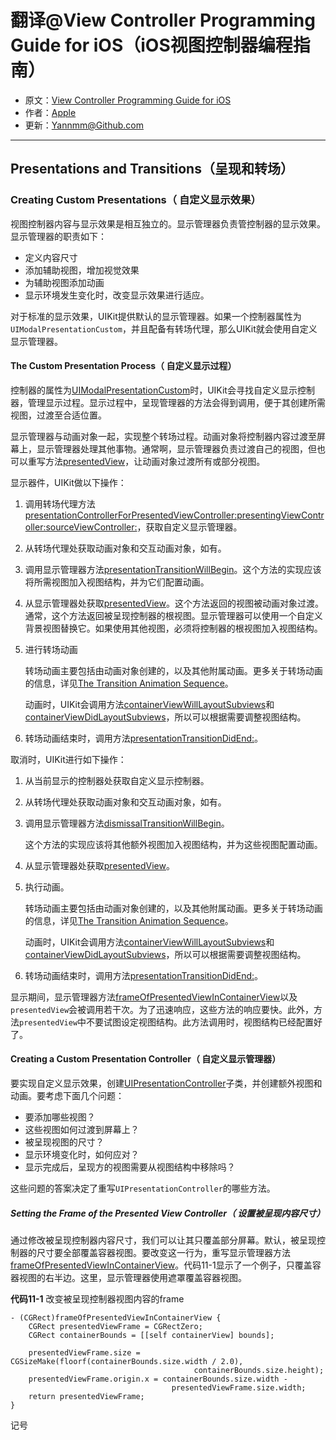 # 翻译@View Controller Programming Guide for iOS（iOS视图控制器编程指南）

- 原文：[View Controller Programming Guide for iOS](https://developer.apple.com/library/content/featuredarticles/ViewControllerPGforiPhoneOS/index.html#//apple_ref/doc/uid/TP40007457-CH2-SW1)
- 作者：[Apple](https://developer.apple.com/library/content/navigation/)
- 更新：[Yannmm@Github.com](https://github.com/Yannmm/Auto-Layout-Guide-Chinese-Translation)

---

## Presentations and Transitions（呈现和转场）

### Creating Custom Presentations（ 自定义显示效果）

视图控制器内容与显示效果是相互独立的。显示管理器负责管控制器的显示效果。显示管理器的职责如下： 

- 定义内容尺寸
- 添加辅助视图，增加视觉效果
- 为辅助视图添加动画
- 显示环境发生变化时，改变显示效果进行适应。

对于标准的显示效果，UIKit提供默认的显示管理器。如果一个控制器属性为`UIModalPresentationCustom`，并且配备有转场代理，那么UIKit就会使用自定义显示管理器。

#### The Custom Presentation Process（ 自定义显示过程）

控制器的属性为[UIModalPresentationCustom](https://developer.apple.com/documentation/uikit/uimodalpresentationstyle/1621375-custom)时，UIKit会寻找自定义显示控制器，管理显示过程。显示过程中，呈现管理器的方法会得到调用，便于其创建所需视图，过渡至合适位置。

显示管理器与动画对象一起，实现整个转场过程。动画对象将控制器内容过渡至屏幕上，显示管理器处理其他事物。通常啊，显示管理器负责过渡自己的视图，但也可以重写方法[presentedView](https://developer.apple.com/documentation/uikit/uipresentationcontroller/1618321-presentedview)，让动画对象过渡所有或部分视图。

显示器件，UIKit做以下操作：

1. 调用转场代理方法[presentationControllerForPresentedViewController:presentingViewController:sourceViewController:](https://developer.apple.com/documentation/uikit/uiviewcontrollertransitioningdelegate/1622057-presentationcontroller)，获取自定义显示管理器。
2. 从转场代理处获取动画对象和交互动画对象，如有。
3. 调用显示管理器方法[presentationTransitionWillBegin](https://developer.apple.com/documentation/uikit/uipresentationcontroller/1618330-presentationtransitionwillbegin)。这个方法的实现应该将所需视图加入视图结构，并为它们配置动画。
4. 从显示管理器处获取[presentedView](https://developer.apple.com/documentation/uikit/uipresentationcontroller/1618321-presentedview)。这个方法返回的视图被动画对象过渡。通常，这个方法返回被呈现控制器的根视图。显示管理器可以使用一个自定义背景视图替换它。如果使用其他视图，必须将控制器的根视图加入视图结构。
5. 进行转场动画

	转场动画主要包括由动画对象创建的，以及其他附属动画。更多关于转场动画的信息，详见[The Transition Animation Sequence](https://developer.apple.com/library/content/featuredarticles/ViewControllerPGforiPhoneOS/CustomizingtheTransitionAnimations.html#//apple_ref/doc/uid/TP40007457-CH16-SW2)。
	
	动画时，UIKit会调用方法[containerViewWillLayoutSubviews](https://developer.apple.com/documentation/uikit/uipresentationcontroller/1618341-containerviewwilllayoutsubviews)和[containerViewDidLayoutSubviews](https://developer.apple.com/documentation/uikit/uipresentationcontroller/1618331-containerviewdidlayoutsubviews)，所以可以根据需要调整视图结构。
	
6. 转场动画结束时，调用方法[presentationTransitionDidEnd:](https://developer.apple.com/documentation/uikit/uipresentationcontroller/1618327-presentationtransitiondidend)。

取消时，UIKit进行如下操作：

1. 从当前显示的控制器处获取自定义显示控制器。
2. 从转场代理处获取动画对象和交互动画对象，如有。
3. 调用显示管理器方法[dismissalTransitionWillBegin](https://developer.apple.com/documentation/uikit/uipresentationcontroller/1618342-dismissaltransitionwillbegin)。

	这个方法的实现应该将其他额外视图加入视图结构，并为这些视图配置动画。
	
4. 从显示管理器处获取[presentedView](https://developer.apple.com/documentation/uikit/uipresentationcontroller/1618321-presentedview)。
5. 执行动画。

	转场动画主要包括由动画对象创建的，以及其他附属动画。更多关于转场动画的信息，详见[The Transition Animation Sequence](https://developer.apple.com/library/content/featuredarticles/ViewControllerPGforiPhoneOS/CustomizingtheTransitionAnimations.html#//apple_ref/doc/uid/TP40007457-CH16-SW2)。
	
	动画时，UIKit会调用方法[containerViewWillLayoutSubviews](https://developer.apple.com/documentation/uikit/uipresentationcontroller/1618341-containerviewwilllayoutsubviews)和[containerViewDidLayoutSubviews](https://developer.apple.com/documentation/uikit/uipresentationcontroller/1618331-containerviewdidlayoutsubviews)，所以可以根据需要调整视图结构。
	
6. 转场动画结束时，调用方法[presentationTransitionDidEnd:](https://developer.apple.com/documentation/uikit/uipresentationcontroller/1618327-presentationtransitiondidend)。

显示期间，显示管理器方法[frameOfPresentedViewInContainerView](https://developer.apple.com/documentation/uikit/uipresentationcontroller/1618337-frameofpresentedviewincontainerv)以及`presentedView`会被调用若干次。为了迅速响应，这些方法的响应要快。此外，方法`presentedView`中不要试图设定视图结构。此方法调用时，视图结构已经配置好了。 

#### Creating a Custom Presentation Controller（ 自定义显示管理器）

要实现自定义显示效果，创建[UIPresentationController](https://developer.apple.com/documentation/uikit/uipresentationcontroller)子类，并创建额外视图和动画。要考虑下面几个问题：

- 要添加哪些视图？
- 这些视图如何过渡到屏幕上？
- 被呈现视图的尺寸？
- 显示环境变化时，如何应对？
- 显示完成后，呈现方的视图需要从视图结构中移除吗？

这些问题的答案决定了重写`UIPresentationController`的哪些方法。

##### Setting the Frame of the Presented View Controller（ 设置被呈现内容尺寸）

通过修改被呈现控制器内容尺寸，我们可以让其只覆盖部分屏幕。默认，被呈现控制器的尺寸要全部覆盖容器视图。要改变这一行为，重写显示管理器方法[frameOfPresentedViewInContainerView](https://developer.apple.com/documentation/uikit/uipresentationcontroller/1618337-frameofpresentedviewincontainerv)。代码11-1显示了一个例子，只覆盖容器视图的右半边。这里，显示管理器使用遮罩覆盖容器视图。

**代码11-1** 改变被呈现控制器视图内容的frame

```
- (CGRect)frameOfPresentedViewInContainerView {
    CGRect presentedViewFrame = CGRectZero;
    CGRect containerBounds = [[self containerView] bounds];
 
    presentedViewFrame.size = CGSizeMake(floorf(containerBounds.size.width / 2.0),
                                         containerBounds.size.height);
    presentedViewFrame.origin.x = containerBounds.size.width -
                                    presentedViewFrame.size.width;
    return presentedViewFrame;
}

```

记号